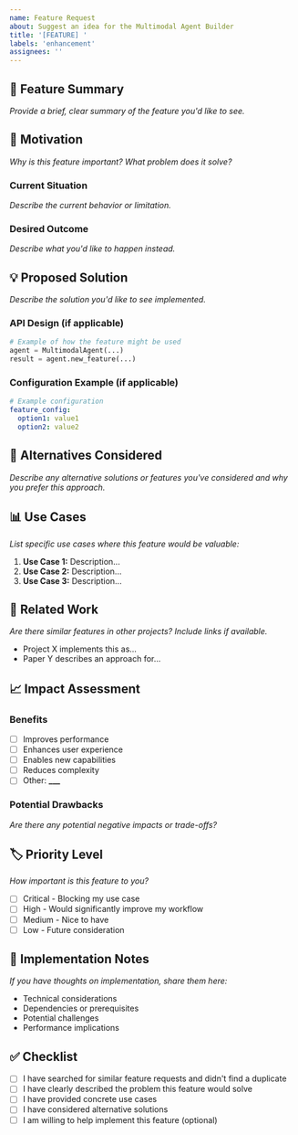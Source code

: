 ```yaml
---
name: Feature Request
about: Suggest an idea for the Multimodal Agent Builder
title: '[FEATURE] '
labels: 'enhancement'
assignees: ''
---
```


## 🚀 Feature Summary

_Provide a brief, clear summary of the feature you'd like to see._

## 🎯 Motivation

_Why is this feature important? What problem does it solve?_

### Current Situation

_Describe the current behavior or limitation._

### Desired Outcome

_Describe what you'd like to happen instead._

## 💡 Proposed Solution

_Describe the solution you'd like to see implemented._

### API Design (if applicable)

```python
# Example of how the feature might be used
agent = MultimodalAgent(...)
result = agent.new_feature(...)
```

### Configuration Example (if applicable)

```yaml
# Example configuration
feature_config:
  option1: value1
  option2: value2
```

## 🔄 Alternatives Considered

_Describe any alternative solutions or features you've considered and why you prefer this approach._

## 📊 Use Cases

_List specific use cases where this feature would be valuable:_

1. **Use Case 1:** Description...
2. **Use Case 2:** Description...
3. **Use Case 3:** Description...

## 🔗 Related Work

_Are there similar features in other projects? Include links if available._

- Project X implements this as...
- Paper Y describes an approach for...

## 📈 Impact Assessment

### Benefits

- [ ] Improves performance
- [ ] Enhances user experience
- [ ] Enables new capabilities
- [ ] Reduces complexity
- [ ] Other: ****\_\_\_****

### Potential Drawbacks

_Are there any potential negative impacts or trade-offs?_

## 🏷️ Priority Level

_How important is this feature to you?_

- [ ] Critical - Blocking my use case
- [ ] High - Would significantly improve my workflow
- [ ] Medium - Nice to have
- [ ] Low - Future consideration

## 📝 Implementation Notes

_If you have thoughts on implementation, share them here:_

- Technical considerations
- Dependencies or prerequisites
- Potential challenges
- Performance implications

## ✅ Checklist

- [ ] I have searched for similar feature requests and didn't find a duplicate
- [ ] I have clearly described the problem this feature would solve
- [ ] I have provided concrete use cases
- [ ] I have considered alternative solutions
- [ ] I am willing to help implement this feature (optional)
